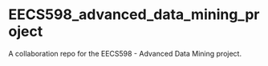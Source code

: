 # EECS598_advanced_data_mining_project
A collaboration repo for the EECS598 - Advanced Data Mining project.
